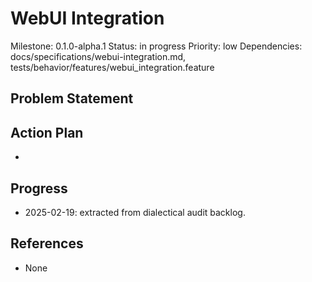 # WebUI Integration
Milestone: 0.1.0-alpha.1
Status: in progress
Priority: low
Dependencies: docs/specifications/webui-integration.md, tests/behavior/features/webui_integration.feature

## Problem Statement
<description>


## Action Plan
- <tasks>

## Progress
- 2025-02-19: extracted from dialectical audit backlog.

## References
- None
